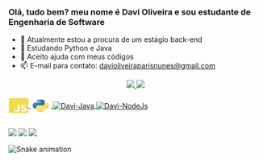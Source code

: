### Olá, tudo bem? meu nome é Davi Oliveira e sou estudante de Engenharia de Software

- 🔭 Atualmente estou a procura de um estágio back-end
- 🌱 Estudando Python e Java
- 🤔 Aceito ajuda com meus códigos
- 📫 E-mail para contato: davioliveiraparisnunes@gmail.com


<div align="center">
  <a href="https://github.com/Raidercoll">
  <img height="140em" src="https://github-readme-stats.vercel.app/api?username=Raidercoll&show_icons=true&theme=dark&include_all_commits=true&count_private=true"/>
  <img height="140em" src="https://github-readme-stats.vercel.app/api/top-langs/?username=Raidercoll&layout=compact&langs_count=7&theme=dark"/>
</div>

<div style="display: inline_block"><br>
  <img align="center" alt="Davi-Js" height="30" width="40" src="https://raw.githubusercontent.com/devicons/devicon/master/icons/javascript/javascript-plain.svg">
  <img align="center" alt="Davi-Python" height="30" width="40" src="https://raw.githubusercontent.com/devicons/devicon/master/icons/python/python-original.svg">
  <img align="center" alt="Davi-Java" height="30" width="40" src="https://cdn.jsdelivr.net/gh/devicons/devicon/icons/java/java-original.svg">
  <img align="center" alt="Davi-NodeJs" height="30" width="40" src="https://cdn.jsdelivr.net/gh/devicons/devicon/icons/nodejs/nodejs-plain-wordmark.svg" />
</div>

##

<div>
  <a href="https://www.instagram.com/oliveira_634/" target="_blank"><img src="https://img.shields.io/badge/-Instagram-%23E4405F?style=for-the-badge&logo=instagram&logoColor=white" target="_blank"></a>
  <a href = "mailto:davioliveiraparisnunes@gmail.com"><img src="https://img.shields.io/badge/-Gmail-%23333?style=for-the-badge&logo=gmail&logoColor=white" target="_blank"></a>
  <a href="https://www.linkedin.com/in/davi-oliveira-824b91205/" target="_blank"><img src="https://img.shields.io/badge/-LinkedIn-%230077B5?style=for-the-badge&logo=linkedin&logoColor=white" target="_blank"></a> 
</div>

![Snake animation](https://github.com/Raidercoll/Raidercoll/blob/output/github-contribution-grid-snake.svg)
